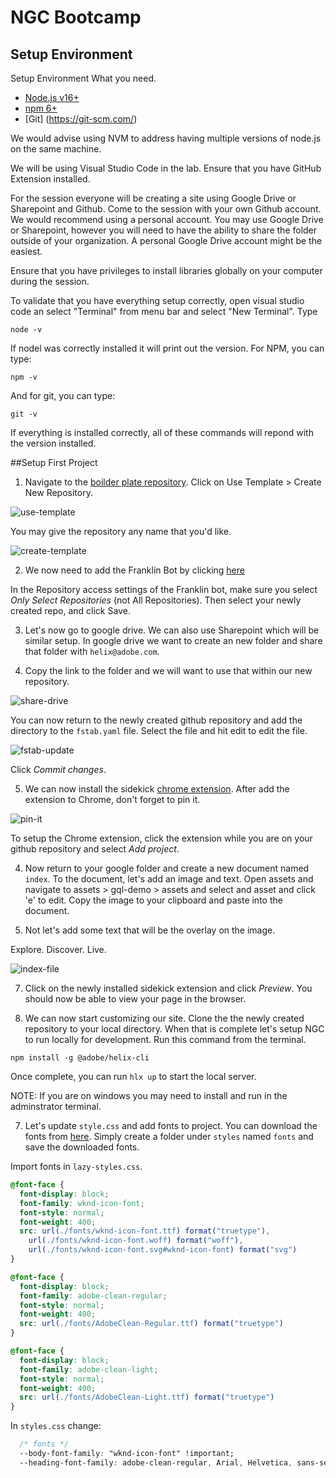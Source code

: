 # NGC Bootcamp

## Setup Environment

Setup Environment
What you need.

* [Node.js v16+](https://nodejs.org/en/)
* [npm 6+](https://www.npmjs.com/)
* [Git] (https://git-scm.com/)

We would advise using NVM to address having multiple versions of node.js on the same machine.

We will be using Visual Studio Code in the lab. Ensure that you have GitHub Extension installed.

For the session everyone will be creating a site using Google Drive or Sharepoint and Github. Come to the session with your own Github account. We would recommend using a personal account. You may use Google Drive or Sharepoint, however you will need to have the ability to share the folder outside of your organization. A personal Google Drive account might be the easiest.

Ensure that you have privileges to install libraries globally on your computer during the session.

To validate that you have everything setup correctly, open visual studio code an select "Terminal" from menu bar and select "New Terminal". Type

`node -v`

If nodel was correctly installed it will print out the version. For NPM, you can type:

`npm -v`

And for git, you can type:

`git -v`

If everything is installed correctly, all of these commands will repond with the version installed.

##Setup First Project

1. Navigate to the [boilder plate repository](https://github.com/adobe/helix-project-boilerplate).  Click on Use Template > Create New Repository.

![use-template](./assets/use-template.png)

You may give the repository any name that you'd like.

![create-template](./assets/create-repository.png)

2.  We now need to add the Franklin Bot by clicking [here](https://github.com/apps/helix-bot/installations/new)

In the Repository access settings of the Franklin bot, make sure you select *Only Select Repositories* (not All Repositories). Then select your newly created repo, and click Save.

3. Let's now go to google drive.  We can also use Sharepoint which will be similar setup.  In google drive we want to create an new folder and share that folder with `helix@adobe.com`.

4. Copy the link to the folder and we will want to use that within our new repository. 

![share-drive](./assets/share-drive.png)

You can now return to the newly created github repository and add the directory to the `fstab.yaml` file.  Select the file and hit edit to edit the file.

![fstab-update](./assets/fstab-update.png)

Click *Commit changes*.

5. We can now install the sidekick [chrome extension](https://chrome.google.com/webstore/detail/helix-sidekick-beta/ccfggkjabjahcjoljmgmklhpaccedipo).  After add the extension to Chrome, don't forget to pin it.

![pin-it](./assets/pin-extension.webp)

To setup the Chrome extension, click the extension while you are on your github repository and select *Add project*.

4. Now return to your google folder and create a new document named `index`.  To the document, let's add an image and text.  Open assets and navigate to assets > gql-demo > assets and select and asset and click 'e' to edit. Copy the image to your clipboard and paste into the document.

5. Not let's add some text that will be the overlay on the image.

Explore. Discover. Live.

![index-file](./assets/create-index.png)

7. Click on the newly installed sidekick extension and click *Preview*.  You should now be able to view your page in the browser.

6. We can now start customizing our site. Clone the the newly created repository to your local directory.  When that is complete let's setup NGC to run locally for development.  Run this command from the terminal.

`npm install -g @adobe/helix-cli`

Once complete, you can run `hlx up` to start the local server.

NOTE: If you are on windows you may need to install and run in the adminstrator terminal.

7. Let's update `style.css` and add fonts to project.  You can download the fonts from [here](https://github.com/lamontacrook/ngc-bootcamp/tree/lesson-1/styles/fonts).  Simply create a folder under `styles` named `fonts` and save the downloaded fonts.

Import fonts in `lazy-styles.css`.

```css
@font-face {
  font-display: block;
  font-family: wknd-icon-font;
  font-style: normal;
  font-weight: 400;
  src: url(./fonts/wknd-icon-font.ttf) format("truetype"), 
    url(./fonts/wknd-icon-font.woff) format("woff"), 
    url(./fonts/wknd-icon-font.svg#wknd-icon-font) format("svg")
}

@font-face {
  font-display: block;
  font-family: adobe-clean-regular;
  font-style: normal;
  font-weight: 400;
  src: url(./fonts/AdobeClean-Regular.ttf) format("truetype")
}

@font-face {
  font-display: block;
  font-family: adobe-clean-light;
  font-style: normal;
  font-weight: 400;
  src: url(./fonts/AdobeClean-Light.ttf) format("truetype")
}

```

In `styles.css` change:

```css
  /* fonts */
  --body-font-family: "wknd-icon-font" !important;
  --heading-font-family: adobe-clean-regular, Arial, Helvetica, sans-serif;
```
